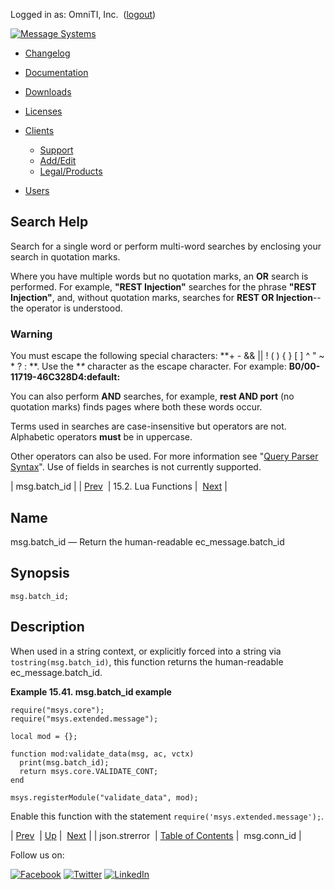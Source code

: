 Logged in as: OmniTI, Inc.  ([logout](https://support.messagesystems.com/logout.php))

[![Message Systems](https://support.messagesystems.com/images/ms-white205.png)](https://support.messagesystems.com/start.php) 

*   [Changelog](https://support.messagesystems.com/start.php?show=changelog)
*   [Documentation](https://support.messagesystems.com/docs/)
*   [Downloads](https://support.messagesystems.com/start.php)

*   [Licenses](https://support.messagesystems.com/license_summary.php)
*   <a href="">Clients</a>
    *   [Support](https://support.messagesystems.com/cs.php)
    *   [Add/Edit](https://support.messagesystems.com/edit_client.php)
    *   [Legal/Products](https://support.messagesystems.com/edit_products.php)
*   [Users](https://support.messagesystems.com/edit_customer.php)

## Search Help

Search for a single word or perform multi-word searches by enclosing your search in quotation marks.

Where you have multiple words but no quotation marks, an **OR** search is performed. For example, **"REST Injection"** searches for the phrase **"REST Injection"**, and, without quotation marks, searches for **REST OR Injection**--the operator is understood.

### Warning

You must escape the following special characters: **+ - && || ! ( ) { } [ ] ^ " ~ * ? : \**. Use the **\** character as the escape character. For example: **B0/00-11719-46C328D4\:default\:**

You can also perform **AND** searches, for example, **rest AND port** (no quotation marks) finds pages where both these words occur.

Terms used in searches are case-insensitive but operators are not. Alphabetic operators **must** be in uppercase.

Other operators can also be used. For more information see "[Query Parser Syntax](https://lucene.apache.org/core/old_versioned_docs/versions/3_0_0/queryparsersyntax.html)". Use of fields in searches is not currently supported.

| msg.batch_id |
| [Prev](lua.ref.json.strerror.php)  | 15.2. Lua Functions |  [Next](lua.ref.msg.conn_id.php) |

<a name="lua.ref.msg.batch_id"></a>
## Name

msg.batch_id — Return the human-readable ec_message.batch_id

<a name="idp25296336"></a>
## Synopsis

`msg.batch_id;`

<a name="idp25298320"></a>
## Description

When used in a string context, or explicitly forced into a string via `tostring(msg.batch_id)`, this function returns the human-readable ec_message.batch_id.

<a name="lua.ref.msg.batch_id.example"></a>

**Example 15.41. msg.batch_id example**

```
require("msys.core");
require("msys.extended.message");

local mod = {};

function mod:validate_data(msg, ac, vctx)
  print(msg.batch_id);
  return msys.core.VALIDATE_CONT;
end

msys.registerModule("validate_data", mod);
```

Enable this function with the statement `require('msys.extended.message');`.

| [Prev](lua.ref.json.strerror.php)  | [Up](lua.function.details.php) |  [Next](lua.ref.msg.conn_id.php) |
| json.strerror  | [Table of Contents](index.php) |  msg.conn_id |

Follow us on:

[![Facebook](https://support.messagesystems.com/images/icon-facebook.png)](http://www.facebook.com/messagesystems) [![Twitter](https://support.messagesystems.com/images/icon-twitter.png)](http://twitter.com/#!/MessageSystems) [![LinkedIn](https://support.messagesystems.com/images/icon-linkedin.png)](http://www.linkedin.com/company/message-systems)